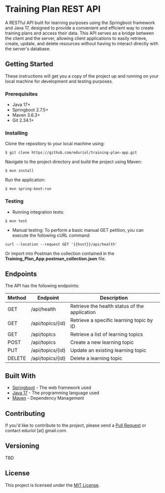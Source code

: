 # Training Plan REST API
A RESTful API built for learning purposes using the Springboot framework and Java 17, designed to provide a convenient and efficient way to create training plans and access their data. This API serves as a bridge between the client and the server, allowing client applications to easily retrieve, create, update, and delete resources without having to interact directly with the server's database.

## Getting Started
These instructions will get you a copy of the project up and running on your local machine for development and testing purposes.

### Prerequisites
- Java 17+
- Springboot 2.7.5+
- Maven 3.6.3+
- Git 2.34.1+

### Installing
Clone the repository to your local machine using:
```
$ git clone https://github.com/eduriol/training-plan-app.git
```
Navigate to the project directory and build the project using Maven:
```
$ mvn install
```
Run the application:
```
$ mvn spring-boot:run
```
### Testing
- Running integration tests:
```
$ mvn test
```
- Manual testing:
To perform a basic manual GET petition, you can execute the following cURL command:
```
curl --location --request GET '{{host}}/api/health'
```
Or import into Postman the collection contained in the __Training_Plan_App.postman_collection.json__ file.

## Endpoints
The API has the following endpoints:

| Method | Endpoint    | Description                                   |
| ------ |-------------|-----------------------------------------------|
| GET | /api/health | Retrieve the health status of the application |
| GET | /api/topics/{id} | Retrieve a specific learning topic by ID      |
| GET | /api/topics | Retrieve a list of learning topics            |
| POST | /api/topics | Create a new learning topic                   |
| PUT | /api/topics/{id} | Update an existing learning topic             |
| DELETE | /api/topics/{id} | Delete a learning topic                       |

## Built With
- [Springboot](https://spring.io/projects/spring-boot) - The web framework used
- [Java 17](https://openjdk.java.net/projects/jdk17/) - The programming language used
- [Maven](https://maven.apache.org/) - Dependency Management

## Contributing
If you'd like to contribute to the project, please send a [Pull Request](https://docs.github.com/en/pull-requests/collaborating-with-pull-requests) or contact eduriol [at] gmail.com.

## Versioning
TBD

## License
This project is licensed under the [MIT License](https://en.wikipedia.org/wiki/MIT_License).
